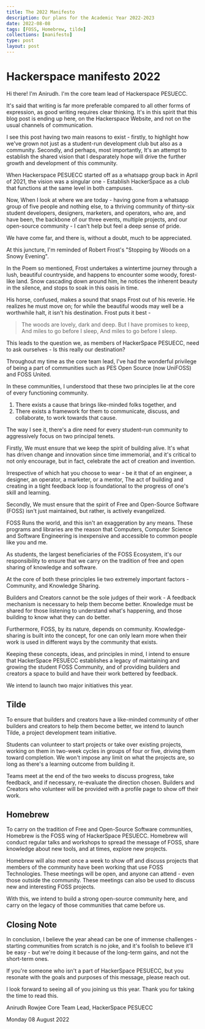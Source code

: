 ```yaml
---
title: The 2022 Manifesto
description: Our plans for the Academic Year 2022-2023
date: 2022-08-08
tags: [FOSS, Homebrew, tilde]
collections: [manifesto]
type: post
layout: post
---
```


# Hackerspace manifesto 2022

Hi there! I'm Anirudh. I'm the core team lead of Hackerspace PESUECC.

It's said that writing is far more preferable compared to all other forms of expression, as good writing requires clear thinking. It's in this spirit that this blog post is ending up here, on the Hackerspace Website, and not on the usual channels of communication.

I see this post having two main reasons to exist - firstly, to highlight how we've grown not just as a student-run development club but also as a community. Secondly, and perhaps, most importantly, It's an attempt to establish the shared vision that I desparately hope will drive the further growth and development of this community.

When Hackerspace PESUECC started off as a whatsapp group back in April of 2021, the vision was a singular one - Establish HackerSpace as a club that functions at the same level in both campuses.

Now, When I look at where we are today - having gone from a whatsapp group of five people and nothing else, to a thriving community of thirty-six student developers, designers, marketers, and operators, who are, and have been, the backbone of our three events, multiple projects, and our open-source community - I can't help but feel a deep sense of pride.

We have come far, and there is, without a doubt, much to be appreciated.

At this juncture, I'm reminded of Robert Frost's "Stopping by Woods on a Snowy Evening".

In the Poem so mentioned, Frost undertakes a wintertime journey through a lush, beautiful countryside, and happens to encounter some woody, forest-like land. Snow cascading down around him, he notices the inherent beauty in the silence, and stops to soak in this oasis in time.

His horse, confused, makes a sound that snaps Frost out of his reverie. He realizes he must move on; for while the beautiful woods may well be a worthwhile halt, it isn't his destination. Frost puts it best -

> The woods are lovely, dark and deep.
> But I have promises to keep,
> And miles to go before I sleep,
> And miles to go before I sleep.

This leads to the question we, as members of HackerSpace PESUECC, need to ask ourselves - Is this really our destination?

Throughout my time as the core team lead, I've had the wonderful privilege of being a part of communities such as PES Open Source (now UniFOSS) and FOSS United.

In these communities, I understood that these two principles lie at the core of every functioning community.

1. There exists a cause that brings like-minded folks together, and
2. There exists a framework for them to communicate, discuss, and collaborate, to work towards that cause.

The way I see it, there's a dire need for every student-run community to aggressively focus on two principal tenets.

Firstly, We must ensure that we keep the spirit of building alive. It's what has driven change and innovation since time immemorial, and it's critical to not only encourage, but in fact, celebrate the act of creation and invention.

Irrespective of which hat you choose to wear - be it that of an engineer, a designer, an operator, a marketer, or a mentor, The act of building and creating in a tight feedback loop is foundational to the progress of one's skill and learning.

Secondly, We must ensure that the spirit of Free and Open-Source Software (FOSS) isn't just maintained, but rather, is actively evangelized.

FOSS Runs the world, and this isn't an exaggeration by any means. These programs and libraries are the reason that Computers, Computer Science and Software Engineering is inexpensive and accessible to common people like you and me.

As students, the largest beneficiaries of the FOSS Ecosystem, it's our responsibility to ensure that we carry on the tradition of free and open sharing of knowledge and software.

At the core of both these principles lie two extremely important factors - Community, and Knowledge Sharing.

Builders and Creators cannot be the sole judges of their work - A feedback mechanism is necessary to help them become better. Knowledge must be shared for those listening to understand what's happening, and those building to know what they can do better.

Furthermore, FOSS, by its nature, depends on community. Knowledge-sharing is built into the concept, for one can only learn more when their work is used in different ways by the community that exists.

Keeping these concepts, ideas, and principles in mind, I intend to ensure that HackerSpace PESUECC establishes a legacy of maintaining and growing the student FOSS Community, and of providing builders and creators a space to build and have their work bettered by feedback.

We intend to launch two major initiatives this year.

## Tilde

To ensure that builders and creators have a like-minded community of other builders and creators to help them become better, we intend to launch Tilde, a project development team initiative.

Students can volunteer to start projects or take over existing projects, working on them in two-week cycles in groups of four or five, driving them toward completion. We won't impose any limit on what the projects are, so long as there's a learning outcome from building it.

Teams meet at the end of the two weeks to discuss progress, take feedback, and if necessary, re-evaluate the direction chosen. Builders and Creators who volunteer will be provided with a profile page to show off their work.

## Homebrew

To carry on the tradition of Free and Open-Source Software communities, Homebrew is the FOSS wing of HackerSpace PESUECC. Homebrew will conduct regular talks and workshops to spread the message of FOSS, share knowledge about new tools, and at times, explore new projects.

Homebrew will also meet once a week to show off and discuss projects that members of the community have been working that use FOSS Technologies. These meetings will be open, and anyone can attend - even those outside the community. These meetings can also be used to discuss new and interesting FOSS projects.

With this, we intend to build a strong open-source community here, and carry on the legacy of those communities that came before us.

## Closing Note

In conclusion, I believe the year ahead can be one of immense challenges - starting communities from scratch is no joke, and it's foolish to believe it'll be easy - but we're doing it because of the long-term gains, and not the short-term ones.

If you're someone who isn't a part of HackerSpace PESUECC, but you resonate with the goals and purposes of this message, please reach out.

I look forward to seeing all of you joining us this year. Thank you for taking the time to read this.

Anirudh Rowjee
Core Team Lead, HackerSpace PESUECC

Monday 08 August 2022
